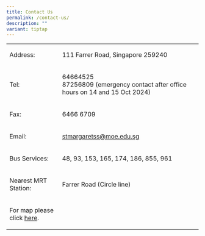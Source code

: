 ```yaml
---
title: Contact Us
permalink: /contact-us/
description: ""
variant: tiptap
---
```

<table style="minWidth: 50px">
<colgroup>
<col>
<col>
</colgroup>
<tbody>
<tr>
<td rowspan="1" colspan="1">
<p>Address:</p>
</td>
<td rowspan="1" colspan="1">
<p>111 Farrer Road, Singapore 259240</p>
</td>
</tr>
<tr>
<td rowspan="1" colspan="1">
<p>Tel:</p>
</td>
<td rowspan="1" colspan="1">
<p>64664525
<br>87256809 (emergency contact after office hours on 14 and 15 Oct 2024)</p>
</td>
</tr>
<tr>
<td rowspan="1" colspan="1">
<p>Fax:</p>
</td>
<td rowspan="1" colspan="1">
<p>6466 6709</p>
</td>
</tr>
<tr>
<td rowspan="1" colspan="1">
<p>Email:</p>
</td>
<td rowspan="1" colspan="1">
<p><a href="mailto:stmargaretss@moe.edu.sg" rel="noopener noreferrer nofollow" target="_blank">stmargaretss@moe.edu.sg</a>
</p>
</td>
</tr>
<tr>
<td rowspan="1" colspan="1">
<p>Bus Services:</p>
</td>
<td rowspan="1" colspan="1">
<p>48, 93, 153, 165, 174, 186, 855, 961</p>
</td>
</tr>
<tr>
<td rowspan="1" colspan="1">
<p>Nearest MRT Station:</p>
</td>
<td rowspan="1" colspan="1">
<p>Farrer Road (Circle line)</p>
</td>
</tr>
<tr>
<td rowspan="1" colspan="1">
<p>For map please click <a href="http://www.streetdirectory.com/sg/saint-margarets/111-farrer-road-259240/7485_27076.html" rel="noopener noreferrer nofollow" target="_blank">here</a>.</p>
</td>
<td rowspan="1" colspan="1">
<p></p>
</td>
</tr>
</tbody>
</table>
<p></p>